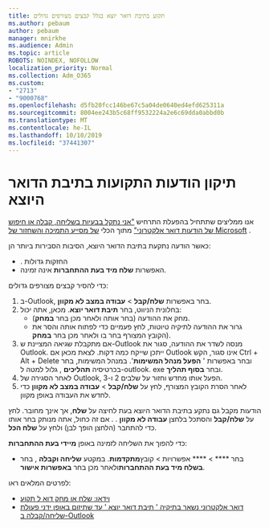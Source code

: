 ```yaml
---
title: תקוע בתיבת דואר יוצא בגלל קבצים מצורפים גדולים
ms.author: pebaum
author: pebaum
manager: mnirkhe
ms.audience: Admin
ms.topic: article
ROBOTS: NOINDEX, NOFOLLOW
localization_priority: Normal
ms.collection: Adm_O365
ms.custom:
- "2713"
- "9000768"
ms.openlocfilehash: d5fb20fcc146be67c5a04de0640ed4efd625311a
ms.sourcegitcommit: 8004ee243b5c68ff9532224a2e6c69dda0abbd0b
ms.translationtype: MT
ms.contentlocale: he-IL
ms.lasthandoff: 10/10/2019
ms.locfileid: "37441307"
---
```

# <a name="fix-messages-that-are-stuck-in-the-outbox"></a>תיקון הודעות התקועות בתיבת הדואר היוצא

אנו ממליצים שתתחיל בהפעלת התרחיש ["אני נתקל בבעיות בשליחה, קבלה או חיפוש של הודעות דואר אלקטרוני"](https://aka.ms/SaRA-OutlookSendReceive) מתוך הכלי [של מסייע התמיכה והשחזור של Microsoft](https://diagnostics.office.com/#/) .

כאשר הודעה נתקעת בתיבת הדואר היוצא, הסיבות הסבירות ביותר הן:
- . החזקות גדולות
- האפשרות **שלח מיד בעת ההתחברות** אינה זמינה.

כדי להסיר קבצים מצורפים גדולים: 

1. ב-Outlook, בחר באפשרות **שלח/קבל** > **עבודה במצב לא מקוון**. 
2. בחלונית הניווט, בחר **תיבת דואר יוצא**. מכאן, אתה יכול: 
    - מחק את ההודעה (בחר אותה ולאחר מכן בחר **במחק**).
    - גרור את ההודעה לתיקיה טיוטות, לחץ פעמיים כדי לפתוח אותה והסר את הקובץ המצורף בחר בו ולאחר מכן בחר **במחק**).
3. אם מתקבלת שגיאה המציינת ש-Outlook מנסה לשדר את ההודעה, סגור את Outlook. ייתכן שייקח כמה דקות. לצאת מכאן אם Outlook אינו סגור, הקש Ctrl + Alt + Delete ובחר באפשרות ' **הפעל מנהל המשימות**'. במנהל המשימות, בחר בכרטיסיה **תהליכים** , גלול למטה ל-outlook. exe ובחר **בסוף תהליך**.
4. לאחר הסגירה של Outlook, הפעל אותו מחדש וחזור על שלבים 2 ו-3. 
5. לאחר הסרת הקובץ המצורף, לחץ על **שלח/קבל** > **עבודה במצב לא מקוון** כדי לחדש את העבודה באופן מקוון. 

הודעות מקבל גם נתקע בתיבת הדואר היוצא בעת לחיצה על **שלח**, אך אינך מחובר. לחץ על **שלח/קבל** והסתכל בלחצן **עבודה לא מקוון** . . אם זה כחול, אתה מנותק בחר אותו כדי להתחבר (הלחצן הופך לבן) ולחץ על **שלח הכל**.
 
כדי להפוך את השליחה לזמינה באופן **מיידי בעת ההתחברות**:
 
- בחר **** > **** אפשרויות >  קובץ**מתקדמות**.
במקטע **שליחה וקבלה** , בחר **בשלח מיד בעת ההתחברות**ולאחר מכן בחר **באפשרות אישור**.
 
לפרטים המלאים ראו:
- [וידאו: שלח או מחק דוא ל תקוע](https://support.office.com/article/Video-Send-or-delete-an-email-stuck-in-your-outbox-26d5d34a-4e5f-444a-a9e8-44db04a94dec) 
- [דואר אלקטרוני נשאר בתיקיה ' תיבת דואר יוצא ' עד שתיזום באופן ידני פעולת שליחה/קבלה ב-Outlook](https://support.microsoft.com/help/2797572/email-stays-in-the-outbox-folder-until-you-manually-initiate-a-send-re)
